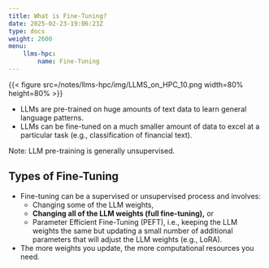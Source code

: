```yaml
---
title: What is Fine-Tuning?
date: 2025-02-23-19:06:23Z
type: docs 
weight: 2600
menu: 
    llms-hpc:
        name: Fine-Tuning
---
```



{{< figure src=/notes/llms-hpc/img/LLMS_on_HPC_10.png width=80% height=80% >}}

* LLMs are pre-trained on huge amounts of text data to learn general language patterns.
* LLMs can be fine-tuned on a much smaller amount of data to excel at a particular task (e.g., classification of financial text).


Note: LLM pre-training is generally unsupervised.

## Types of Fine-Tuning

* Fine-tuning can be a supervised or unsupervised process and involves:
  * Changing some of the LLM weights,
  * __Changing all of the LLM weights (full fine-tuning),__ or
  * Parameter Efficient Fine-Tuning (PEFT), i.e., keeping the LLM weights the same but updating a small number of additional parameters that will adjust the LLM weights (e.g., LoRA).
* The more weights you update, the more computational resources you need.



